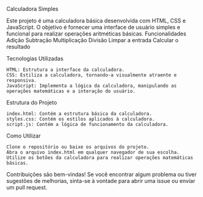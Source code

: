 Calculadora Simples

Este projeto é uma calculadora básica desenvolvida com HTML, CSS e JavaScript. O objetivo é fornecer uma interface de usuário simples e funcional para realizar operações aritméticas básicas.
Funcionalidades
    Adição
    Subtração
    Multiplicação
    Divisão
    Limpar a entrada
    Calcular o resultado

Tecnologias Utilizadas

    HTML: Estrutura a interface da calculadora.
    CSS: Estiliza a calculadora, tornando-a visualmente atraente e responsiva.
    JavaScript: Implementa a lógica da calculadora, manipulando as operações matemáticas e a interação do usuário.

Estrutura do Projeto

    index.html: Contém a estrutura básica da calculadora.
    styles.css: Contém os estilos aplicados à calculadora.
    script.js: Contém a lógica de funcionamento da calculadora.

Como Utilizar

    Clone o repositório ou baixe os arquivos do projeto.
    Abra o arquivo index.html em qualquer navegador de sua escolha.
    Utilize os botões da calculadora para realizar operações matemáticas básicas.

Contribuições são bem-vindas! Se você encontrar algum problema ou tiver sugestões de melhorias, sinta-se à vontade para abrir uma issue ou enviar um pull request.